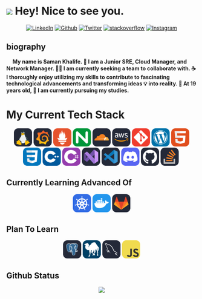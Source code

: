 <h1><img src="https://emojis.slackmojis.com/emojis/images/1531849430/4246/blob-sunglasses.gif?1531849430" width="45"/> Hey! Nice to see you.</h1>


<div align="center">
<a href="https://www.linkedin.com/in/saman-khalife/" target="_blank"><img alt="LinkedIn" src="https://img.shields.io/badge/linkedin-29146b?&style=for-the-badge&logo=linkedin&logoColor=white" /></a> <a href="https://github.com/SamanKhalife" target="_blank"><img alt="Github" src="https://img.shields.io/badge/Dev_To-7c31e3?&style=for-the-badge&logo=dev.to&logoColor=white" /></a> <a href="https://twitter.com/Saman_kh4" target="_blank"><img alt="Twitter" src="https://img.shields.io/badge/twitter-%231DA1F2.svg?&style=for-the-badge&logo=twitter&logoColor=white" /></a>  
 <a href="https://stackoverflow.com/users/16749263/saman-kh" target="_blank"><img alt="stackoverflow" src="https://img.shields.io/badge/stackoverflow-ff9900?&style=for-the-badge&logo=stackoverflow&logoColor=white" /></a> <a href="https://www.instagram.com/saman.kh4/" target="_blank"><img alt="Instagram" src="https://img.shields.io/badge/Instargam-e33811?&style=for-the-badge&logo=instagram&logoColor=white" /></a>
</div>

## biography

<b>
&nbsp;&nbsp;&nbsp;&nbsp; My name is Saman Khalife. 👋 I am a Junior SRE, Cloud Manager, and Network Manager. 🧑‍💻 I am currently seeking a team to collaborate with. ☕ I thoroughly enjoy utilizing my skills to contribute to fascinating technological advancements and transforming ideas 💡 into reality. 📖 At 19 years old, 👦 I am currently pursuing my studies.
</b> 



# My Current Tech Stack
<p align="center">
  <a>
<img src="https://github.com/tandpfun/skill-icons/blob/main/icons/Linux-Dark.svg" width="48" title="Linux">   <img src="https://github.com/tandpfun/skill-icons/blob/main/icons/Grafana-Dark.svg" width="48" title="Grafana">   <img src="https://github.com/tandpfun/skill-icons/blob/main/icons/Prometheus.svg" width="48" title="Prometheus">   <img src="https://github.com/tandpfun/skill-icons/blob/main/icons/Nginx.svg" width="48" title="Nginx">   <img src="https://github.com/tandpfun/skill-icons/blob/main/icons/Cloudflare-Dark.svg" width="48" title="Cloudflare">   <img src="https://github.com/tandpfun/skill-icons/blob/main/icons/AWS-Dark.svg" width="48" title="AWS">   <img src="https://github.com/tandpfun/skill-icons/blob/main/icons/Git.svg" width="48" title="Git">  <img src="https://github.com/tandpfun/skill-icons/blob/main/icons/Wordpress.svg" width="48" title="Wordpress">  <img src="https://github.com/tandpfun/skill-icons/blob/main/icons/HTML.svg" width="48" title="HTML">  <img src="https://github.com/tandpfun/skill-icons/blob/main/icons/CSS.svg" width="48" title="CSS">   <img src="https://github.com/tandpfun/skill-icons/blob/main/icons/CPP.svg" width="48" title="C++">   <img src="https://github.com/tandpfun/skill-icons/blob/main/icons/CS.svg" width="48"  title="C#">   <img src="https://github.com/tandpfun/skill-icons/blob/main/icons/VisualStudio-Dark.svg" width="48" title="VisualStudio">   <img src="https://github.com/tandpfun/skill-icons/blob/main/icons/VSCode-Dark.svg" width="48" title="Vscode">    <img src="https://github.com/tandpfun/skill-icons/blob/main/icons/Discord.svg" width="48" title="Discord">   <img src="https://github.com/tandpfun/skill-icons/blob/main/icons/Github-Dark.svg" width="48" title="Github">   <img src="https://github.com/tandpfun/skill-icons/blob/main/icons/StackOverflow-Dark.svg" width="48" title="StackOverFlow">         <img src="" width="48" title="">
 </a>
</p>



## Currently Learning Advanced Of
<p align="center">
  <a>
<img src="https://github.com/tandpfun/skill-icons/blob/main/icons/Kubernetes.svg" width="48" title="Kubernetes">   <img src="https://github.com/tandpfun/skill-icons/blob/main/icons/Docker.svg" width="48" title="Docker">    <img src="https://github.com/tandpfun/skill-icons/blob/main/icons/GitLab-Dark.svg" width="48" title="GitLab">
  </a>
</p>



## Plan To Learn
<p align="center">
  <a> 
<img src="https://github.com/tandpfun/skill-icons/blob/main/icons/PostgreSQL-Dark.svg" width="48" title="PostgreSQL">   <img src="https://github.com/tandpfun/skill-icons/blob/main/icons/Perl.svg" width="48" title="Perl">   <img src="https://github.com/tandpfun/skill-icons/blob/main/icons/MySQL-Dark.svg" width="48" title="MySQL">   <img src="https://github.com/tandpfun/skill-icons/blob/main/icons/JavaScript.svg" width="48"  title="Javascript">   
  </a>
</p>

## Github Status

<div align="center">
    <a href="https://github.com/SamanKhalife" title="Go to Source">
      <img width=400 src="https://github-readme-stats.vercel.app/api?username=SamanKhalife&show_icons=true&theme=dark&hide_border=true" />
    </a>
</div>
